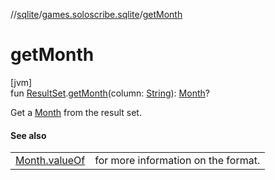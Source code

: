 //[sqlite](../../index.md)/[games.soloscribe.sqlite](index.md)/[getMonth](get-month.md)

# getMonth

[jvm]\
fun [ResultSet](https://docs.oracle.com/javase/8/docs/api/java/sql/ResultSet.html).[getMonth](get-month.md)(column: [String](https://kotlinlang.org/api/latest/jvm/stdlib/kotlin-stdlib/kotlin/-string/index.html)): [Month](https://docs.oracle.com/javase/8/docs/api/java/time/Month.html)?

Get a [Month](https://docs.oracle.com/javase/8/docs/api/java/time/Month.html) from the result set.

#### See also

| | |
|---|---|
| [Month.valueOf](https://docs.oracle.com/javase/8/docs/api/java/time/Month.html#valueOf-kotlin.String-) | for more information on the format. |
